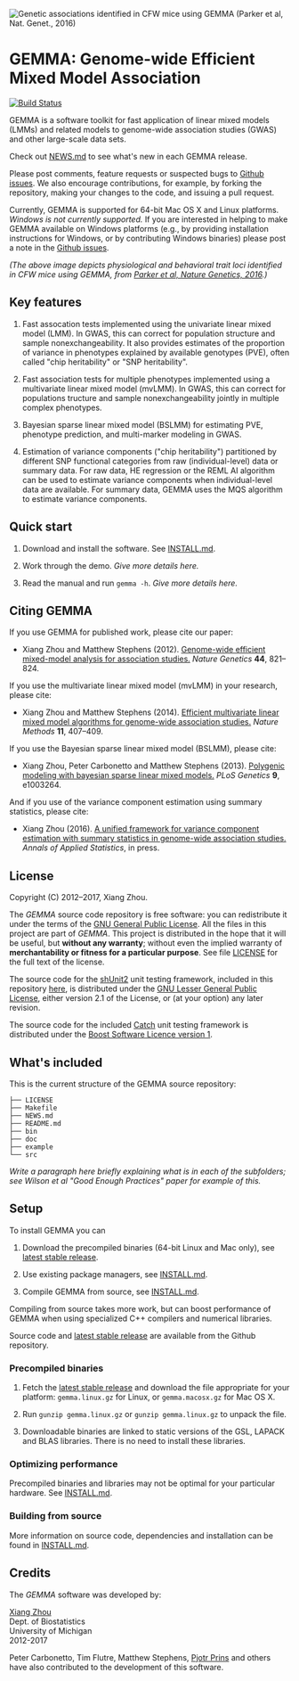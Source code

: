 ![Genetic associations identified in CFW mice using GEMMA (Parker et al,
Nat. Genet., 2016)](cfw.gif)

# GEMMA: Genome-wide Efficient Mixed Model Association

[![Build Status](https://travis-ci.org/genetics-statistics/GEMMA.svg?branch=master)](https://travis-ci.org/genetics-statistics/GEMMA)

GEMMA is a software toolkit for fast application of linear mixed
models (LMMs) and related models to genome-wide association studies
(GWAS) and other large-scale data sets.

Check out [NEWS.md](NEWS.md) to see what's new in each GEMMA release.

Please post comments, feature requests or suspected bugs to
[Github issues](https://github.com/genetics-statistics/GEMMA/issues). We also
encourage contributions, for example, by forking the repository,
making your changes to the code, and issuing a pull request.

Currently, GEMMA is supported for 64-bit Mac OS X and Linux
platforms. *Windows is not currently supported.* If you are interested
in helping to make GEMMA available on Windows platforms (e.g., by
providing installation instructions for Windows, or by contributing
Windows binaries) please post a note in the
[Github issues](https://github.com/genetics-statistics/GEMMA/issues).

*(The above image depicts physiological and behavioral trait
loci identified in CFW mice using GEMMA, from [Parker et al, Nature
Genetics, 2016](https://doi.org/10.1038/ng.3609).)*

## Key features

1. Fast assocation tests implemented using the univariate linear mixed
model (LMM). In GWAS, this can correct for population structure and
sample nonexchangeability. It also provides estimates of the
proportion of variance in phenotypes explained by available genotypes
(PVE), often called "chip heritability" or "SNP heritability".

2. Fast association tests for multiple phenotypes implemented using a
multivariate linear mixed model (mvLMM). In GWAS, this can correct for
populations tructure and sample nonexchangeability jointly in multiple
complex phenotypes.

3. Bayesian sparse linear mixed model (BSLMM) for estimating PVE,
phenotype prediction, and multi-marker modeling in GWAS.

4. Estimation of variance components ("chip heritability") partitioned
by different SNP functional categories from raw (individual-level)
data or summary data. For raw data, HE regression or the REML AI
algorithm can be used to estimate variance components when
individual-level data are available. For summary data, GEMMA uses the
MQS algorithm to estimate variance components.

## Quick start

1. Download and install the software. See [INSTALL.md](INSTALL.md).

2. Work through the demo. *Give more details here.*

3. Read the manual and run `gemma -h`. *Give more details here.*

## Citing GEMMA

If you use GEMMA for published work, please cite our paper:

+ Xiang Zhou and Matthew Stephens (2012). [Genome-wide efficient
mixed-model analysis for association studies.](http://doi.org/10.1038/ng.2310)
*Nature Genetics* **44**, 821–824.

If you use the multivariate linear mixed model (mvLMM) in your
research, please cite:

+ Xiang Zhou and Matthew Stephens (2014). [Efficient multivariate linear
mixed model algorithms for genome-wide association
studies.](http://doi.org/10.1038/nmeth.2848)
*Nature Methods* **11**, 407–409.

If you use the Bayesian sparse linear mixed model (BSLMM), please cite:

+ Xiang Zhou, Peter Carbonetto and Matthew Stephens (2013). [Polygenic
modeling with bayesian sparse linear mixed
models.](http://doi.org/10.1371/journal.pgen.1003264) *PLoS Genetics*
**9**, e1003264.

And if you use of the variance component estimation using summary
statistics, please cite:

+ Xiang Zhou (2016). [A unified framework for variance component
estimation with summary statistics in genome-wide association
studies.](https://doi.org/10.1101/042846) *Annals of Applied Statistics*, in press.

## License

Copyright (C) 2012–2017, Xiang Zhou.

The *GEMMA* source code repository is free software: you can
redistribute it under the terms of the
[GNU General Public License](http://www.gnu.org/licenses/gpl.html). All
the files in this project are part of *GEMMA*. This project is
distributed in the hope that it will be useful, but **without any
warranty**; without even the implied warranty of **merchantability or
fitness for a particular purpose**. See file [LICENSE](LICENSE) for
the full text of the license.

The source code for the
[shUnit2](https://github.com/genenetwork/shunit2) unit testing
framework, included in this repository [here](contrib/shunit2-2.0.3), is
distributed under the
[GNU Lesser General Public License](contrib/shunit2-2.0.3/doc/LGPL-2.1),
either version 2.1 of the License, or (at your option) any later
revision.

The source code for the included [Catch](http://catch-lib.net) unit
testing framework is distributed under the
[Boost Software Licence version 1](https://github.com/philsquared/Catch/blob/master/LICENSE.txt).

## What's included

This is the current structure of the GEMMA source repository:

```
├── LICENSE
├── Makefile
├── NEWS.md
├── README.md
├── bin
├── doc
├── example
└── src
```

*Write a paragraph here briefly explaining what is in each of the
subfolders; see Wilson et al "Good Enough Practices" paper for example
of this.*

## Setup

To install GEMMA you can

1. Download the precompiled binaries (64-bit Linux and Mac only), see
   [latest stable release][latest_release].

2. Use existing package managers, see [INSTALL.md](INSTALL.md).

3. Compile GEMMA from source, see [INSTALL.md](INSTALL.md).

Compiling from source takes more work, but can boost performance of
GEMMA when using specialized C++ compilers and numerical libraries.

Source code and [latest stable release][latest_release] are available
from the Github repository.

### Precompiled binaries

1. Fetch the [latest stable release][latest_release] and download the
file appropriate for your platform: `gemma.linux.gz` for Linux, or
`gemma.macosx.gz` for Mac OS X.

2. Run `gunzip gemma.linux.gz` or `gunzip gemma.linux.gz` to
unpack the file.

3. Downloadable binaries are linked to static versions of the GSL,
LAPACK and BLAS libraries. There is no need to install these
libraries.

### Optimizing performance

Precompiled binaries and libraries may not be optimal for your particular
hardware. See [INSTALL.md](INSTALL.md).

### Building from source

More information on source code, dependencies and installation can be
found in [INSTALL.md](INSTALL.md).

## Credits

The *GEMMA* software was developed by:

[Xiang Zhou](http://www.xzlab.org)<br>
Dept. of Biostatistics<br>
University of Michigan<br>
2012-2017

Peter Carbonetto, Tim Flutre, Matthew Stephens,
[Pjotr Prins](http://thebird.nl/) and others have also contributed to
the development of this software.

[latest_release]: https://github.com/genetics-statistics/GEMMA/releases "Most recent stable releases"

